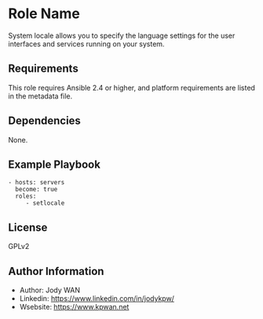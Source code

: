 Role Name
=========

System locale allows you to specify the language settings for the user interfaces and services running on your system.

Requirements
------------

This role requires Ansible 2.4 or higher, and platform requirements are listed in the metadata file.

Dependencies
------------

None.

Example Playbook
----------------
```
- hosts: servers
  become: true
  roles:
     - setlocale
```

License
-------

GPLv2

Author Information
------------------

* Author: Jody WAN
* Linkedin: https://www.linkedin.com/in/jodykpw/
* Wsebsite: https://www.kpwan.net
